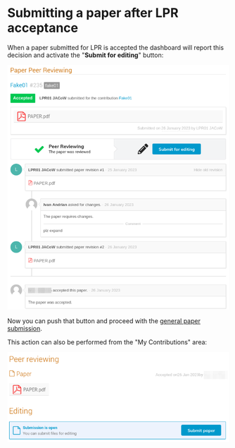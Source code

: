# Submitting a paper after LPR acceptance

When a paper submitted for LPR is accepted the dashboard will report this decision and activate the "**Submit for editing**" button:

![](img/LPRdashboard2.png)

Now you can push that button and proceed with the [general paper submission](submit.md).

This action can also be performed from the "My Contributions" area:

![](img/submitbuttons2.png)
